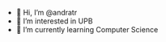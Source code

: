 - 👋 Hi, I’m @andratr
- 👀 I’m interested in UPB
- 🌱 I’m currently learning Computer Science


<!---
andratr/andratr is a ✨ special ✨ repository because its `README.md` (this file) appears on your GitHub profile.
You can click the Preview link to take a look at your changes.
--->
